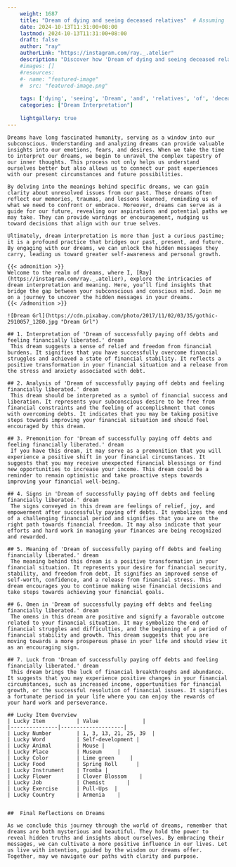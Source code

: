```yaml
---
    weight: 1687
    title: "Dream of dying and seeing deceased relatives"  # Assuming 'title' column exists
    date: 2024-10-13T11:31:00+08:00
    lastmod: 2024-10-13T11:31:00+08:00
    draft: false
    author: "ray"
    authorLink: "https://instagram.com/ray._.atelier"
    description: "Discover how 'Dream of dying and seeing deceased relatives' can interpret your future and uncover its significant meanings in your life."
    #images: []
    #resources:
    #- name: "featured-image"
    #  src: "featured-image.png"
    
    tags: ['dying', 'seeing', 'Dream', 'and', 'relatives', 'of', 'deceased']
    categories: ["Dream Interpretation"]
    
    lightgallery: true
---
```

    
    Dreams have long fascinated humanity, serving as a window into our subconscious. Understanding and analyzing dreams can provide valuable insights into our emotions, fears, and desires. When we take the time to interpret our dreams, we begin to unravel the complex tapestry of our inner thoughts. This process not only helps us understand ourselves better but also allows us to connect our past experiences with our present circumstances and future possibilities.
    
    By delving into the meanings behind specific dreams, we can gain clarity about unresolved issues from our past. These dreams often reflect our memories, traumas, and lessons learned, reminding us of what we need to confront or embrace. Moreover, dreams can serve as a guide for our future, revealing our aspirations and potential paths we may take. They can provide warnings or encouragement, nudging us toward decisions that align with our true selves.
    
    Ultimately, dream interpretation is more than just a curious pastime; it is a profound practice that bridges our past, present, and future. By engaging with our dreams, we can unlock the hidden messages they carry, leading us toward greater self-awareness and personal growth.
    
    {{< admonition >}}
    Welcome to the realm of dreams, where I, [Ray](https://instagram.com/ray._.atelier), explore the intricacies of dream interpretation and meaning. Here, you’ll find insights that bridge the gap between your subconscious and conscious mind. Join me on a journey to uncover the hidden messages in your dreams.
    {{< /admonition >}}
    
    ![Dream Grl](https://cdn.pixabay.com/photo/2017/11/02/03/35/gothic-2910057_1280.jpg "Dream Grl")
    
    ## 1. Interpretation of 'Dream of successfully paying off debts and feeling financially liberated.' dream
     This dream suggests a sense of relief and freedom from financial burdens. It signifies that you have successfully overcome financial struggles and achieved a state of financial stability. It reflects a positive transformation in your financial situation and a release from the stress and anxiety associated with debt.
    
    ## 2. Analysis of 'Dream of successfully paying off debts and feeling financially liberated.' dream
     This dream should be interpreted as a symbol of financial success and liberation. It represents your subconscious desire to be free from financial constraints and the feeling of accomplishment that comes with overcoming debts. It indicates that you may be taking positive steps towards improving your financial situation and should feel encouraged by this dream.
    
    ## 3. Premonition for 'Dream of successfully paying off debts and feeling financially liberated.' dream
     If you have this dream, it may serve as a premonition that you will experience a positive shift in your financial circumstances. It suggests that you may receive unexpected financial blessings or find new opportunities to increase your income. This dream could be a reminder to remain optimistic and take proactive steps towards improving your financial well-being.
    
    ## 4. Signs in 'Dream of successfully paying off debts and feeling financially liberated.' dream
     The signs conveyed in this dream are feelings of relief, joy, and empowerment after successfully paying off debts. It symbolizes the end of a challenging financial period and signifies that you are on the right path towards financial freedom. It may also indicate that your efforts and hard work in managing your finances are being recognized and rewarded.
    
    ## 5. Meaning of 'Dream of successfully paying off debts and feeling financially liberated.' dream
     The meaning behind this dream is a positive transformation in your financial situation. It represents your desire for financial security, stability, and freedom from debt. It signifies an improved sense of self-worth, confidence, and a release from financial stress. This dream encourages you to continue making wise financial decisions and take steps towards achieving your financial goals.
    
    ## 6. Omen in 'Dream of successfully paying off debts and feeling financially liberated.' dream
     The omens in this dream are positive and signify a favorable outcome related to your financial situation. It may symbolize the end of financial struggles and difficulties, and the beginning of a period of financial stability and growth. This dream suggests that you are moving towards a more prosperous phase in your life and should view it as an encouraging sign.
    
    ## 7. Luck from 'Dream of successfully paying off debts and feeling financially liberated.' dream
     This dream brings the luck of financial breakthroughs and abundance. It suggests that you may experience positive changes in your financial circumstances, such as increased income, opportunities for financial growth, or the successful resolution of financial issues. It signifies a fortunate period in your life where you can enjoy the rewards of your hard work and perseverance.
    
    ## Lucky Item Overview
    | Lucky Item          | Value              |
    |---------------|--------------------|
    | Lucky Number        | 1, 3, 13, 21, 25, 39  |
    | Lucky Word          | Self-development |
    | Lucky Animal        | Mouse |
    | Lucky Place         | Museum     |
    | Lucky Color         | Lime green     |
    | Lucky Food          | Spring Roll      |
    | Lucky Instrument    | Tromba |
    | Lucky Flower        | Clover Blossom    |
    | Lucky Job           | Chemist       |
    | Lucky Exercise      | Pull-Ups  |
    | Lucky Country       | Armenia    |
    
    
    ##  Final Reflections on Dreams
    
    As we conclude this journey through the world of dreams, remember that dreams are both mysterious and beautiful. They hold the power to reveal hidden truths and insights about ourselves. By embracing their messages, we can cultivate a more positive influence in our lives. Let us live with intention, guided by the wisdom our dreams offer. Together, may we navigate our paths with clarity and purpose.
    